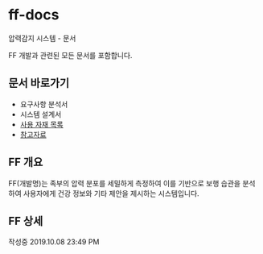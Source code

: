 # ff-docs
압력감지 시스템 - 문서

FF 개발과 관련된 모든 문서를 포함합니다.

## 문서 바로가기
- 요구사항 분석서
- 시스템 설계서
- [사용 자재 목록](BOM.md)
- [참고자료](references.md)

## FF 개요
FF(개발명)는 족부의 압력 분포를 세밀하게 측정하여 이를 기반으로 보행 습관을 분석하여 사용자에게 건강 정보와 기타 제안을 제시하는 시스템입니다.

## FF 상세
작성중 2019.10.08 23:49 PM





